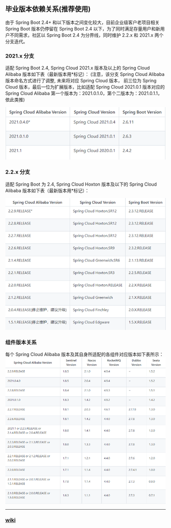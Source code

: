 ## 毕业版本依赖关系(推荐使用)
由于 Spring Boot 2.4+ 和以下版本之间变化较大，目前企业级客户老项目相关 Spring Boot 版本仍停留在 Spring Boot 2.4 以下，为了同时满足存量用户和新用户不同需求，社区以 Spring Boot 2.4 为分界线，同时维护 2.2.x 和 2021.x 两个分支迭代。
### 2021.x 分支
适配 Spring Boot 2.4, Spring Cloud 2021.x 版本及以上的 Spring Cloud Alibaba 版本如下表（最新版本用*标记）： (注意，该分支 Spring Cloud Alibaba 版本命名方式进行了调整, 未来将对应 Spring Cloud 版本， 前三位为 Spring Cloud 版本，最后一位为扩展版本，比如适配 Spring Cloud 2021.0.1 版本对应的 Spring Cloud Alibaba 第一个版本为：2021.0.1.0，第个二版本为：2021.0.1.1，依此类推)

![2021.x 分支](1-1.png "2021.x 分支")

### 2.2.x 分支
适配 Spring Boot 为 2.4, Spring Cloud Hoxton 版本及以下的 Spring Cloud Alibaba 版本如下表（最新版本用*标记）：

![2.2.x 分支](1-2.png "2.2.x 分支")

### 组件版本关系
每个 Spring Cloud Alibaba 版本及其自身所适配的各组件对应版本如下表所示：
![组件版本关系](1-3.png "组件版本关系")

***
### [wiki](https://github.com/alibaba/spring-cloud-alibaba/wiki/%E7%89%88%E6%9C%AC%E8%AF%B4%E6%98%8E)